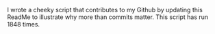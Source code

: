I wrote a cheeky script that contributes to my Github by updating this ReadMe to illustrate why more than commits matter. This script has run 1848 times.